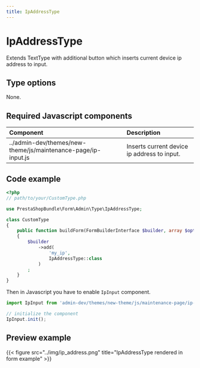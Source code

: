 ```yaml
---
title: IpAddressType
---
```


# IpAddressType

Extends TextType with additional button which inserts current device ip address to input.

## Type options

None.

## Required Javascript components

| Component                                                     | Description                                 |
|:--------------------------------------------------------------|:--------------------------------------------|
| ../admin-dev/themes/new-theme/js/maintenance-page/ip-input.js | Inserts current device ip address to input. |

## Code example

```php
<?php
// path/to/your/CustomType.php

use PrestaShopBundle\Form\Admin\Type\IpAddressType;

class CustomType
{
    public function buildForm(FormBuilderInterface $builder, array $options)
    {
        $builder
            ->add(
                'my_ip',
                IpAddressType::class
            )
        ;
    }
}
```

Then in Javascript you have to enable `IpInput` component.

```js
import IpInput from 'admin-dev/themes/new-theme/js/maintenance-page/ip-input';

// initialize the component
IpInput.init();
```

## Preview example

{{< figure src="../img/ip_address.png" title="IpAddressType rendered in form example" >}}
